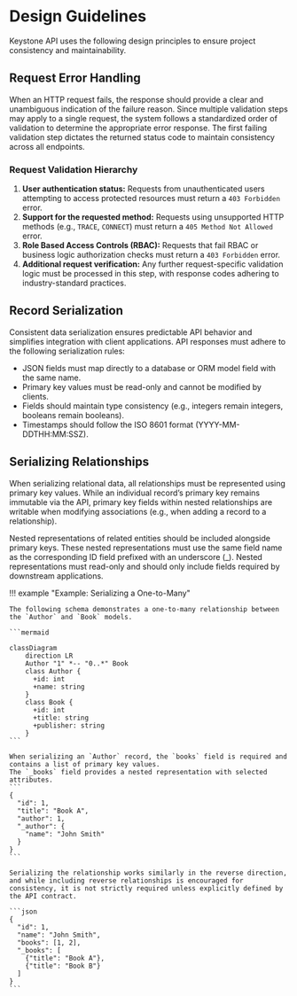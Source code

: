 # Design Guidelines

Keystone API uses the following design principles to ensure project consistency and maintainability.

## Request Error Handling

When an HTTP request fails, the response should provide a clear and unambiguous indication of the failure reason.
Since multiple validation steps may apply to a single request, the system follows a standardized order of validation
to determine the appropriate error response.
The first failing validation step dictates the returned status code to maintain consistency across all endpoints.

### Request Validation Hierarchy

1. **User authentication status:**
   Requests from unauthenticated users attempting to access protected resources must return a `403 Forbidden` error.
2. **Support for the requested method:**
   Requests using unsupported HTTP methods (e.g., `TRACE`, `CONNECT`) must return a `405 Method Not Allowed` error.
3. **Role Based Access Controls (RBAC):**
   Requests that fail RBAC or business logic authorization checks must return a `403 Forbidden` error.
4. **Additional request verification:**
   Any further request-specific validation logic must be processed in this step, with response codes adhering to
   industry-standard practices.

## Record Serialization

Consistent data serialization ensures predictable API behavior and simplifies integration with client applications.
API responses must adhere to the following serialization rules:

- JSON fields must map directly to a database or ORM model field with the same name.
- Primary key values must be read-only and cannot be modified by clients.
- Fields should maintain type consistency (e.g., integers remain integers, booleans remain booleans).
- Timestamps should follow the ISO 8601 format (YYYY-MM-DDTHH:MM:SSZ).

## Serializing Relationships

When serializing relational data, all relationships must be represented using primary key values.
While an individual record’s primary key remains immutable via the API, primary key fields within nested relationships 
are writable when modifying associations (e.g., when adding a record to a relationship).

Nested representations of related entities should be included alongside primary keys.
These nested representations must use the same field name as the corresponding ID field prefixed with an underscore (_).
Nested representations must read-only and should only include fields required by downstream applications.

!!! example "Example: Serializing a One-to-Many"

    The following schema demonstrates a one-to-many relationship between the `Author` and `Book` models.

    ```mermaid

    classDiagram
        direction LR
        Author "1" *-- "0..*" Book
        class Author {
          +id: int
          +name: string
        }
        class Book {
          +id: int
          +title: string
          +publisher: string
        }
    ```

    When serializing an `Author` record, the `books` field is required and contains a list of primary key values.
    The `_books` field provides a nested representation with selected attributes.
    ```
    {
      "id": 1,
      "title": "Book A",
      "author": 1,
      "_author": {
        "name": "John Smith"
      }
    }
    ```

    Serializing the relationship works similarly in the reverse direction, and while including reverse relationships is encouraged for consistency, it is not strictly required unless explicitly defined by the API contract.

    ```json
    {
      "id": 1,
      "name": "John Smith",
      "books": [1, 2],
      "_books": [
        {"title": "Book A"},
        {"title": "Book B"}
      ]
    }
    ```
